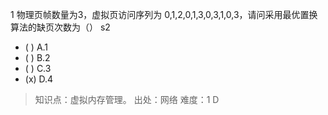 1
物理页帧数量为3，虚拟页访问序列为 0,1,2,0,1,3,0,3,1,0,3，请问采用最优置换算法的缺页次数为（） s2
- ( ) A.1
- ( ) B.2
- ( ) C.3
- (x) D.4

> 知识点：虚拟内存管理。
> 出处：网络
> 难度：1
> D

